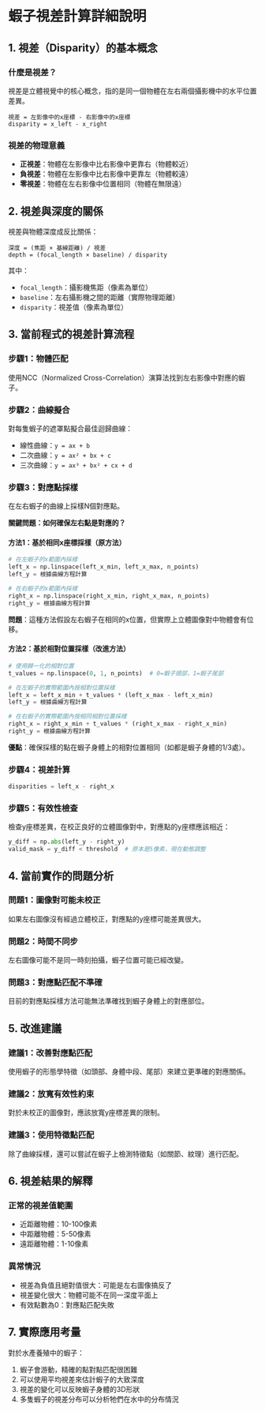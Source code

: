 # 蝦子視差計算詳細說明

## 1. 視差（Disparity）的基本概念

### 什麼是視差？
視差是立體視覺中的核心概念，指的是同一個物體在左右兩個攝影機中的水平位置差異。

```
視差 = 左影像中的x座標 - 右影像中的x座標
disparity = x_left - x_right
```

### 視差的物理意義
- **正視差**：物體在左影像中比右影像中更靠右（物體較近）
- **負視差**：物體在左影像中比右影像中更靠左（物體較遠）
- **零視差**：物體在左右影像中位置相同（物體在無限遠）

## 2. 視差與深度的關係

視差與物體深度成反比關係：

```
深度 = (焦距 × 基線距離) / 視差
depth = (focal_length × baseline) / disparity
```

其中：
- `focal_length`：攝影機焦距（像素為單位）
- `baseline`：左右攝影機之間的距離（實際物理距離）
- `disparity`：視差值（像素為單位）

## 3. 當前程式的視差計算流程

### 步驟1：物體匹配
使用NCC（Normalized Cross-Correlation）演算法找到左右影像中對應的蝦子。

### 步驟2：曲線擬合
對每隻蝦子的遮罩點擬合最佳迴歸曲線：
- 線性曲線：`y = ax + b`
- 二次曲線：`y = ax² + bx + c`
- 三次曲線：`y = ax³ + bx² + cx + d`

### 步驟3：對應點採樣
在左右蝦子的曲線上採樣N個對應點。

**關鍵問題：如何確保左右點是對應的？**

#### 方法1：基於相同x座標採樣（原方法）
```python
# 在左蝦子的x範圍內採樣
left_x = np.linspace(left_x_min, left_x_max, n_points)
left_y = 根據曲線方程計算

# 在右蝦子的x範圍內採樣
right_x = np.linspace(right_x_min, right_x_max, n_points)
right_y = 根據曲線方程計算
```

**問題**：這種方法假設左右蝦子在相同的x位置，但實際上立體圖像對中物體會有位移。

#### 方法2：基於相對位置採樣（改進方法）
```python
# 使用歸一化的相對位置
t_values = np.linspace(0, 1, n_points)  # 0=蝦子頭部，1=蝦子尾部

# 在左蝦子的實際範圍內按相對位置採樣
left_x = left_x_min + t_values * (left_x_max - left_x_min)
left_y = 根據曲線方程計算

# 在右蝦子的實際範圍內按相同相對位置採樣
right_x = right_x_min + t_values * (right_x_max - right_x_min)
right_y = 根據曲線方程計算
```

**優點**：確保採樣的點在蝦子身體上的相對位置相同（如都是蝦子身體的1/3處）。

### 步驟4：視差計算
```python
disparities = left_x - right_x
```

### 步驟5：有效性檢查
檢查y座標差異，在校正良好的立體圖像對中，對應點的y座標應該相近：
```python
y_diff = np.abs(left_y - right_y)
valid_mask = y_diff < threshold  # 原本是5像素，現在動態調整
```

## 4. 當前實作的問題分析

### 問題1：圖像對可能未校正
如果左右圖像沒有經過立體校正，對應點的y座標可能差異很大。

### 問題2：時間不同步
左右圖像可能不是同一時刻拍攝，蝦子位置可能已經改變。

### 問題3：對應點匹配不準確
目前的對應點採樣方法可能無法準確找到蝦子身體上的對應部位。

## 5. 改進建議

### 建議1：改善對應點匹配
使用蝦子的形態學特徵（如頭部、身體中段、尾部）來建立更準確的對應關係。

### 建議2：放寬有效性約束
對於未校正的圖像對，應該放寬y座標差異的限制。

### 建議3：使用特徵點匹配
除了曲線採樣，還可以嘗試在蝦子上檢測特徵點（如關節、紋理）進行匹配。

## 6. 視差結果的解釋

### 正常的視差值範圍
- 近距離物體：10-100像素
- 中距離物體：5-50像素  
- 遠距離物體：1-10像素

### 異常情況
- 視差為負值且絕對值很大：可能是左右圖像搞反了
- 視差變化很大：物體可能不在同一深度平面上
- 有效點數為0：對應點匹配失敗

## 7. 實際應用考量

對於水產養殖中的蝦子：
1. 蝦子會游動，精確的點對點匹配很困難
2. 可以使用平均視差來估計蝦子的大致深度
3. 視差的變化可以反映蝦子身體的3D形狀
4. 多隻蝦子的視差分布可以分析牠們在水中的分布情況
